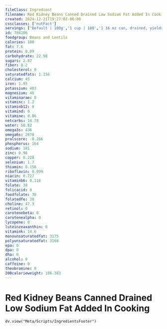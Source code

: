 ```yaml
---
fileClass: Ingredient
filename: Red Kidney Beans Canned Drained Low Sodium Fat Added In Cooking
created: 2024-12-21T19:27:02-06:00
cssclasses: ['nutFact']
servings: ['Default | 100g','1 cup | 180','1 16 oz can, drained, yields | 320','1 oz, canned, drained, yields | 20']
id: 784206
foodgroup: Beans and Lentils
calories: 188
fat: 7.6
protein: 8.09
carbohydrate: 22.98
sugars: 2.87
fiber: 8.2
cholesterol: 0
saturatedfats: 1.156
calcium: 45
iron: 1.95
potassium: 403
magnesium: 46
vitaminarae: 0
vitaminc: 1.2
vitaminb12: 0
vitamind: 0
vitamine: 0.86
netcarbs: 14.78
water: 58.82
omega3s: 436
omega6s: 2670
pralscore: -0.266
phosphorus: 164
sodium: 181
zinc: 0.96
copper: 0.228
selenium: 1.7
thiamin: 0.156
riboflavin: 0.099
niacin: 0.727
vitaminb6: 0.118
folate: 38
folicacid: 0
foodfolate: 38
folatedfe: 38
choline: 47.3
retinol: 0
carotenebeta: 0
carotenealpha: 0
lycopene: 0
luteinzeaxanthin: 0
vitamink: 14.6
monounsaturatedfat: 3175
polyunsaturatedfat: 3168
epa: 0
dpa: 0
dha: 0
alcohol: 0
caffeine: 0
theobromine: 0
200calorieweight: 106.383
---
```


# Red Kidney Beans Canned Drained Low Sodium Fat Added In Cooking

```dataviewjs
dv.view("Meta/Scripts/IngredientsFooter")
```